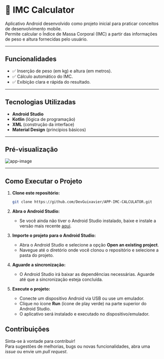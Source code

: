 # 📱 IMC Calculator

Aplicativo Android desenvolvido como projeto inicial para praticar conceitos de desenvolvimento mobile.  
Permite calcular o Índice de Massa Corporal (IMC) a partir das informações de peso e altura fornecidas pelo usuário.

---

##  Funcionalidades

- ✅ Inserção de peso (em kg) e altura (em metros).
- ✅ Cálculo automático do IMC.
- ✅ Exibição clara e rápida do resultado.

---

##  Tecnologias Utilizadas

- **Android Studio**
- **Kotlin** (lógica de programação)
- **XML** (construção da interface)
- **Material Design** (princípios básicos)

---

##   Pré-visualização

![app-image](https://github.com/user-attachments/assets/2ef0c438-d1de-4d5e-8b0d-cef8c929769e)


---

##  Como Executar o Projeto
1. **Clone este repositório:**
   ```bash
   git clone https://github.com/DevGuixavier/APP-IMC-CALCULATOR.git

2. **Abra o Android Studio:**
   - Se você ainda não tiver o Android Studio instalado, baixe e instale a versão mais recente [aqui](https://developer.android.com/studio).

3. **Importe o projeto para o Android Studio:**
   - Abra o Android Studio e selecione a opção **Open an existing project**.
   - Navegue até o diretório onde você clonou o repositório e selecione a pasta do projeto.

4. **Aguarde a sincronização:**
   - O Android Studio irá baixar as dependências necessárias. Aguarde até que a sincronização esteja concluída.

5. **Execute o projeto:**
   - Conecte um dispositivo Android via USB ou use um emulador.
   - Clique no ícone **Run** (ícone de play verde) na parte superior do Android Studio.
   - O aplicativo será instalado e executado no dispositivo/emulador.


## Contribuições

Sinta-se à vontade para contribuir!  
Para sugestões de melhorias, bugs ou novas funcionalidades, abra uma *issue* ou envie um *pull request*.  
